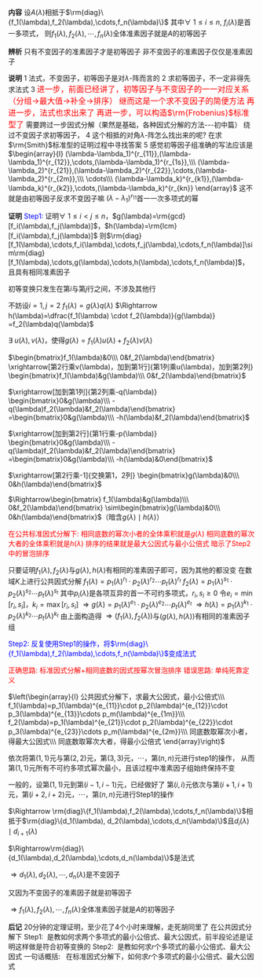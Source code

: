 **内容**
设$A(\lambda)$相抵于$\rm{diag}\{f_1(\lambda),f_2(\lambda),\cdots,f_n(\lambda)\}$
其中$\forall\ 1\le i\le n,\ f_i(\lambda)$是首一多项式，
则$f_1(\lambda),f_2(\lambda),\cdots,f_n(\lambda)$全体准素因子就是$A$的初等因子

**辨析**
只有不变因子的准素因子才是初等因子
非不变因子的准素因子仅仅是准素因子

**说明**
1 法式，不变因子，初等因子是对$\lambda$-阵而言的
2 求初等因子，不一定非得先求法式
3 <font color=red size=3>进一步，前面已经讲了，初等因子与不变因子的一一对应关系（分组$\to$最大值$\to$补全$\to$排序）</font>
  <font color=red size=3>继而这是一个求不变因子的简便方法</font>
  <font color=red size=3>再进一步，法式也求出来了</font>
  <font color=red size=3>再进一步，可以构造$\rm{Frobenius}$标准型了</font>
  需要跨过一步因式分解（果然是基础，各种因式分解的方法---初中篇）
  绕过不变因子求初等因子，
4 这个相抵的对角$\lambda$-阵怎么找出来的呢?
  在求$\rm{Smith}$标准型的证明过程中寻找答案
5 感觉初等因子组准确的写法应该是$\begin{array}{l}
(\lambda-\lambda_1)^{r_{11}},(\lambda-\lambda_1)^{r_{12}},\cdots,(\lambda-\lambda_1)^{r_{1s}},\\\ 
(\lambda-\lambda_2)^{r_{21}},(\lambda-\lambda_2)^{r_{22}},\cdots,(\lambda-\lambda_2)^{r_{2m}},\\\ 
\cdots\\\ 
(\lambda-\lambda_k)^{r_{k1}},(\lambda-\lambda_k)^{r_{k2}},\cdots,(\lambda-\lambda_k)^{r_{kn}}
\end{array}$
这不就是由初等因子反求不变因子嘛
$(\lambda-\lambda_1)^{r_{11}}$首一一次多项式的幂

**证明**
<font color=blue>Step1:</font>
证明$\forall\ 1\le i<j\le n$，$g(\lambda)=\rm{gcd}[f_i(\lambda),f_j(\lambda)]$，$h(\lambda)=\rm{lcm}[f_i(\lambda),f_j(\lambda)]$
则$\rm{diag}[f_1(\lambda),\cdots,f_i(\lambda),\cdots,f_j(\lambda),\cdots,f_n(\lambda)]\sim\rm{diag}[f_1(\lambda),\cdots,g(\lambda),\cdots,h(\lambda),\cdots,f_n(\lambda)]$，
且具有相同准素因子

初等变换只发生在第$i$与第$j$行之间，不涉及其他行

不妨设$i=1,j=2$
$f_1(\lambda)=g(\lambda)q(\lambda)$
$\Rightarrow h(\lambda)=\dfrac{f_1(\lambda)
\cdot f_2(\lambda)}{g(\lambda)}
=f_2(\lambda)q(\lambda)$

$\exists\ u(\lambda),v(\lambda)$，使得$g(\lambda)=f_1(\lambda)u(\lambda)+f_2(\lambda)v(\lambda)$

$\begin{bmatrix}f_1(\lambda)&0\\\ 0&f_2(\lambda)\end{bmatrix}
\xrightarrow[第2行乘v(\lambda)，加到第1行]{第1列乘u(\lambda)，加到第2列}
\begin{bmatrix}f_1(\lambda)&g(\lambda)\\\ 0&f_2(\lambda)\end{bmatrix}$

$\xrightarrow[加到第1列]{第2列乘-q(\lambda)}
\begin{bmatrix}0&g(\lambda)\\\ -q(\lambda)f_2(\lambda)&f_2(\lambda)\end{bmatrix}
=\begin{bmatrix}0&g(\lambda)\\\ -h(\lambda)&f_2(\lambda)\end{bmatrix}$

$\xrightarrow[加到第2行]{第1行乘-p(\lambda)}
\begin{bmatrix}0&g(\lambda)\\\ -q(\lambda)f_2(\lambda)&f_2(\lambda)\end{bmatrix}
=\begin{bmatrix}0&g(\lambda)\\\ -h(\lambda)&0\end{bmatrix}$

$\xrightarrow[第2行乘-1]{交换第1，2列}
\begin{bmatrix}g(\lambda)&0\\\ 0&h(\lambda)\end{bmatrix}$

$\Rightarrow\begin{bmatrix}
f_1(\lambda)&g(\lambda)\\\ 0&f_2(\lambda)\end{bmatrix}
\sim\begin{bmatrix}g(\lambda)&0\\\ 0&h(\lambda)\end{bmatrix}$（暗含$g(\lambda)\mid h(\lambda)$）

<font color=red>在公共标准因式分解下:</font>
<font color=red>相同底数的幂次小者的全体乘积就是$g(\lambda)$</font>
<font color=red>相同底数的幂次大者的全体乘积就是$h(\lambda)$</font>
<font color=red>排序的结果就是最大公因式与最小公倍式</font>
<font color=red>暗示了Step2中的冒泡排序</font>

只要证明$f_1(\lambda),f_2(\lambda)$与$g(\lambda),h(\lambda)$有相同的准素因子即可，因为其他的都没变
在数域$K$上进行公共因式分解
$f_1(\lambda)=p_1(\lambda)^{r_1}\cdot
p_2(\lambda)^{r_2}\cdots p_t(\lambda)^{r_t}$
$f_2(\lambda)=p_1(\lambda)^{s_1}\cdot
p_2(\lambda)^{s_2}\cdots p_t(\lambda)^{s_t}$
其中$p_i(\lambda)$是各项互异的首一不可约多项式，$r_i,s_i\geq0$
令$e_i=\min[r_i,s_i]$，$k_i=\max[r_i,s_i]$
$\Rightarrow g(\lambda)=p_1(\lambda)^{e_1}\cdot
p_2(\lambda)^{e_2}\cdots p_t(\lambda)^{e_t}$
$\Rightarrow h(\lambda)=p_1(\lambda)^{k_1}\cdot
p_2(\lambda)^{k_2}\cdots p_t(\lambda)^{k_t}$
由上面构造得
$\Rightarrow (f_1(\lambda),f_2(\lambda))$与$(g(\lambda),h(\lambda))$有相同的准素因子组

<font color=blue>Step2:</font>
<font color=blue>反复使用Step1的操作，将$\rm{diag}\{f_1(\lambda),f_2(\lambda),\cdots,f_n(\lambda)\}$变成法式</font>

<font color=red>正确思路: 标准因式分解+相同底数的因式按幂次冒泡排序</font>
<font color=red>错误思路: 单纯死靠定义</font>

$\left(\begin{array}{l}
公共因式分解下，求最大公因式，最小公倍式\\\ 
f_1(\lambda)=p_1(\lambda)^{e_{11}}\cdot p_2(\lambda)^{e_{12}}\cdot p_3(\lambda)^{e_{13}}\cdots p_m(\lambda)^{e_{1m}}\\\ 
f_2(\lambda)=p_1(\lambda)^{e_{21}}\cdot p_2(\lambda)^{e_{22}}\cdot p_3(\lambda)^{e_{23}}\cdots p_m(\lambda)^{e_{2m}}\\\ 
同底数取幂次小者，得最大公因式\\\ 
同底数取幂次大者，得最小公倍式
\end{array}\right)$

依次将第$(1,1)$元与第$(2,2)$元，第$(3,3)$元，$\cdots$，第$(n,n)$元进行step1的操作，
从而第$(1,1)$元所有不可约多项式幂次最小，且该过程中准素因子组始终保持不变

一般的，设第$(1,1)$元到第$(i-1,i-1)$元，已经做好了
第$(i,i)$元依次与第$(i+1,i+1)$元，第$(i+2,i+2)$元，$\cdots$，第$(n,n)$元进行Step1的操作

$\Rightarrow \rm{diag}\{f_1(\lambda),f_2(\lambda),\cdots,f_n(\lambda)\}$相抵于$\rm{diag}\{d_1(\lambda),
d_2(\lambda),\cdots,d_n(\lambda)\}$且$d_i(\lambda)\mid d_{i+1}(\lambda)$

$\Rightarrow\rm{diag}\{d_1(\lambda),d_2(\lambda),\cdots,d_n(\lambda)\}$是法式

$\Rightarrow d_1(\lambda),d_2(\lambda),\cdots,d_n(\lambda)$是不变因子

又因为不变因子的准素因子就是初等因子

$\Rightarrow f_1(\lambda),f_2(\lambda),\cdots,f_n(\lambda)$全体准素因子就是$A$的初等因子

**后记**
20分钟的定理证明，至少花了4个小时来理解，走死胡同里了
在公共因式分解下
Step1:$\enspace$是教如何求两个多项式的最小公倍式、最大公因式，前半段论述是证明这样做是符合初等变换的
Step2:$\enspace$是教如何求$r$个多项式的最小公倍式、最大公因式
一句话概括:$\enspace$ 在标准因式分解下，如何求$r$个多项式的最小公倍式、最大公因式
